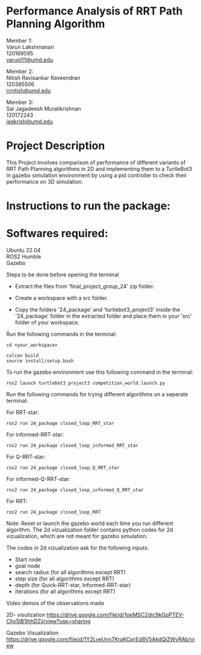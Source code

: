 # Performance Analysis of RRT Path Planning Algorithm

Member 1:\
Varun Lakshmanan\
120169595\
varunl11@umd.edu

Member 2:\
Nitish Ravisankar Raveendran\
120385506\
rrnitish@umd.edu

Member 3:\
Sai Jagadeesh Muralikrishnan\
120172243\
jagkrish@umd.edu

# Project Description

This Project involves comparison of performance of different variants of RRT Path Planning algorithms in 2D and implementing them to a TurtleBot3 in gazebo simulation environment by using a pid controller to check their performance on 3D simulation.

# Instructions to run the package:

# Softwares required:

Ubuntu 22.04\
ROS2 Humble\
Gazebo

Steps to be done before opening the terminal
- Extract the files from 'final_project_group_24' zip folder. 

- Create a workspace with a src folder.

- Copy the folders '24_package' and 'turtlebot3_project3' inside the '24_package' folder in the extracted folder and place them in your 'src' folder of your workspace.

Run the following commands in the terminal:

```
cd <your_workspace>

colcon build
source install/setup.bash
```

To run the gazebo environment use this following command in the terminal:

```
ros2 launch turtlebot3_project3 competition_world.launch.py
```
Run the following commands for trying different algorithms on a seperate terminal:

For RRT-star:
```
ros2 run 24_package closed_loop_RRT_star
```
For informed-RRT-star:
```
ros2 run 24_package closed_loop_informed_RRT_star
```
For Q-RRT-star:
```
ros2 run 24_package closed_loop_Q_RRT_star
```
For informed-Q-RRT-star:
```
ros2 run 24_package closed_loop_informed_Q_RRT_star
```
For RRT:
```
ros2 run 24_package closed_loop_RRT
```
Note:  Reset or launch the gazebo world each time you run different algorithm.
       The 2d vizualization folder contains python codes for 2d vizualization, which are not meant for gazebo simulation.

The codes in 2d vizualization ask for the following inputs:
- Start node
- goal node
- search radius (for all algorithms except RRT)
- step size (for all algorithms except RRT)
- depth (for Quick-RRT-star, Informed-RRT-star)
- Iterations (for all algorithms except RRT)

Video demos of the observations made

2D- visulization
https://drive.google.com/file/d/1oeMSC2dic9kGpPTEV-Chv5lB1lhhDZjj/view?usp=sharing

Gazebo Visualization
https://drive.google.com/file/d/1Y2LveUvn7KraKCprEd8V5AkdQiZWvRAb/view